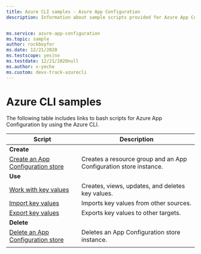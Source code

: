 ```yaml
---
title: Azure CLI samples - Azure App Configuration
description: Information about sample scripts provided for Azure App Configuration


ms.service: azure-app-configuration
ms.topic: sample
author: rockboyfor
ms.date: 12/21/2020
ms.testscope: yes|no
ms.testdate: 12/21/2020null
ms.author: v-yeche
ms.custom: devx-track-azurecli
---
```


# Azure CLI samples

The following table includes links to bash scripts for Azure App Configuration by using the Azure CLI.

| Script | Description |
|-|-|
|**Create**||
| [Create an App Configuration store](./scripts/cli-create-service.md) | Creates a resource group and an App Configuration store instance.  |
|**Use**||
| [Work with key values](./scripts/cli-work-with-keys.md) | Creates, views, updates, and deletes key values. |
| [Import key values](./scripts/cli-import.md) | Imports key values from other sources. |
| [Export key values](./scripts/cli-export.md) | Exports key values to other targets. |
|**Delete**||
| [Delete an App Configuration store](./scripts/cli-delete-service.md) | Deletes an App Configuration store instance.  |
| | |



<!-- Update_Description: new article about cli samples -->
<!--NEW.date: 12/21/2020-->